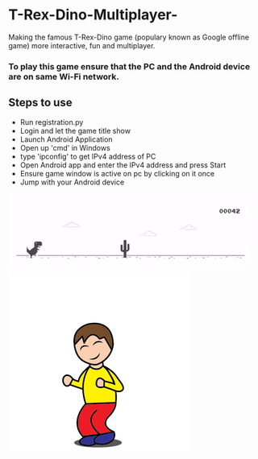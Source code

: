 # T-Rex-Dino-Multiplayer-
Making the famous T-Rex-Dino game (populary known as Google offline game) more interactive, fun and multiplayer.
### To play this game ensure that the PC and the Android device are on same Wi-Fi network.

## Steps to use
- Run registration.py
- Login and let the game title show
- Launch Android Application
- Open up 'cmd' in Windows
- type 'ipconfig' to get IPv4 address of PC
- Open Android app and enter the IPv4 address and press Start
- Ensure game window is active on pc by clicking on it once
- Jump with your Android device

![](Dino.gif)
![](Jump.gif)
